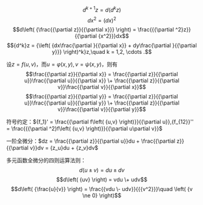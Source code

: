 $${d^{k + 1}}z = d\left( {{d^k}z} \right)$$
$$d{x^2} = {\left( {dx} \right)^2}$$
$$d\left( {\frac{{\partial z}}{{\partial x}}} \right) = \frac{{{\partial ^2}z}}{{\partial {x^2}}}dx$$
$${d^k}z = {\left( {dx\frac{\partial }{{\partial x}} + dy\frac{\partial }{{\partial y}}} \right)^k}z,\quad k = 1,2, \cdots .$$

设$z = f\left( {u,v} \right)$，而$u = \varphi \left( {x,y} \right),v = \psi \left( {x,y} \right)$，则有
$$\frac{{\partial z}}{{\partial x}} = \frac{{\partial z}}{{\partial u}}\frac{{\partial u}}{{\partial x}} \+ \frac{{\partial z}}{{\partial v}}\frac{{\partial v}}{{\partial x}}$$
$$\frac{{\partial z}}{{\partial y}} = \frac{{\partial z}}{{\partial u}}\frac{{\partial u}}{{\partial y}} \+ \frac{{\partial z}}{{\partial v}}\frac{{\partial v}}{{\partial y}}$$

符号约定：${f_1}' = \frac{{\partial f\left( {u,v} \right)}}{{\partial u}},{f_{12}}'' = \frac{{{\partial ^2}f\left( {u,v} \right)}}{{\partial u\partial v}}$

一阶全微分：$dz = \frac{{\partial z}}{{\partial u}}du + \frac{{\partial z}}{{\partial v}}dv = {z_u}du + {z_v}dv$

多元函数全微分的四则运算法则： 
$$d\left( {u \pm v} \right) = du \pm dv$$
$$d\left( {uv} \right) = vdu \+ udv$$
$$d\left( {\frac{u}{v}} \right) = \frac{{vdu \- udv}}{{{v^2}}}\quad \left( {v \ne 0} \right)$$










